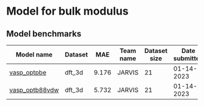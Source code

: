 # Model for bulk modulus

<h2>Model benchmarks</h2>

<table style="width:100%" id="j_table">
 <thead>
  <tr>
<th>Model name</th><th>Dataset</th>
    <th>MAE</th>
    <th>Team name</th>
    <th>Dataset size</th>
    <th>Date submitted</th>
    <th>Notes</th>
  </tr>
 </thead>
<!--table_content--><tr><td><a href="https://journals.aps.org/prb/abstract/10.1103/PhysRevB.98.014107" target="_blank">vasp_optpbe</a></td><td>dft_3d</td><td>9.176</td><td>JARVIS</td><td>21</td><td>01-14-2023</td><td></td></tr><!--table_content--><tr><td><a href="https://www.nature.com/articles/s41524-020-00440-1" target="_blank">vasp_optb88vdw</a></td><td>dft_3d</td><td>5.732</td><td>JARVIS</td><td>21</td><td>01-14-2023</td><td></td></tr><!--table_content-->
</table>